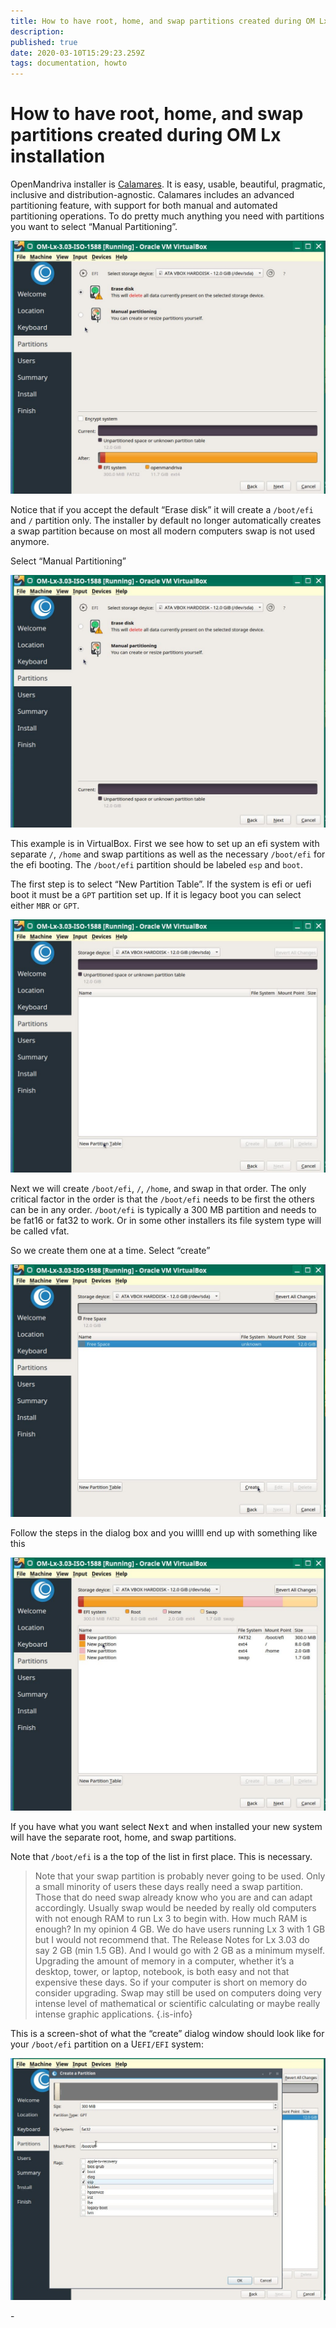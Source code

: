 ```yaml
---
title: How to have root, home, and swap partitions created during OM Lx installation
description: 
published: true
date: 2020-03-10T15:29:23.259Z
tags: documentation, howto
---
```


# How to have root, home, and swap partitions created during OM Lx installation

OpenMandriva installer is [Calamares](http://calamares.io/).
It is easy, usable, beautiful, pragmatic, inclusive and distribution-agnostic.
Calamares includes an advanced partitioning feature, with support for both manual and automated partitioning operations.
To do pretty much anything you need with partitions you want to select “Manual Partitioning”.

![root-home-swap-01.jpg](/images/root-home-swap-01.jpg)

Notice that if you accept the default “Erase disk” it will create a `/boot/efi` and `/` partition only.
The installer by default no longer automatically creates a swap partition because on most all modern computers swap is not used anymore.

Select “Manual Partitioning”

![root-home-swap-02.jpg](/images/root-home-swap-02.jpg)

This example is in VirtualBox. First we see how to set up an efi system with separate `/`, `/home` and swap partitions as well as the necessary `/boot/efi` for the efi booting. The `/boot/efi` partition should be labeled `esp` and `boot`.

The first step is to select “New Partition Table”.
If the system is efi or uefi boot it must be a `GPT` partition set up.
If it is legacy boot you can select either `MBR` or `GPT`.

![root-home-swap-03.jpg](/images/root-home-swap-03.jpg)

Next we will create `/boot/efi`, `/`, `/home`, and swap in that order.
The only critical factor in the order is that the `/boot/efi` needs to be first the others can be in any order. `/boot/efi` is typically a 300 MB partition and needs to be fat16 or fat32 to work. Or in some other installers its file system type will be called vfat.

So we create them one at a time.
Select “create”

![root-home-swap-04.jpg](/images/root-home-swap-04.jpg)

Follow the steps in the dialog box and you willll end up with something like this

![root-home-swap-05.jpg](/images/root-home-swap-05.jpg)

If you have what you want select <kbd>Next</kbd> and when installed your new system will have the separate root, home, and swap partitions.

Note that `/boot/efi` is a the top of the list in first place. This is necessary.

> Note that your swap partition is probably never going to be used. Only a small minority of users these days really need a swap partition. Those that do need swap already know who you are and can adapt accordingly. Usually swap would be needed by really old computers with not enough RAM to run Lx 3 to begin with. How much RAM is enough? In my opinion 4 GB. We do have users running Lx 3 with 1 GB but I would not recommend that. The Release Notes for Lx 3.03 do say 2 GB (min 1.5 GB). And I would go with 2 GB as a minimum myself. Upgrading the amount of memory in a computer, whether it’s a desktop, tower, or laptop, notebook, is both easy and not that expensive these days. So if your computer is short on memory do consider upgrading.
Swap may still be used on computers doing very intense level of mathematical or scientific calculating or maybe really intense graphic applications.
{.is-info}


This is a screen-shot of what the “create” dialog window should look like for your `/boot/efi` partition on a U`EFI/EFI` system:

![root-home-swap-06.jpg](/images/root-home-swap-06.jpg)

\-

